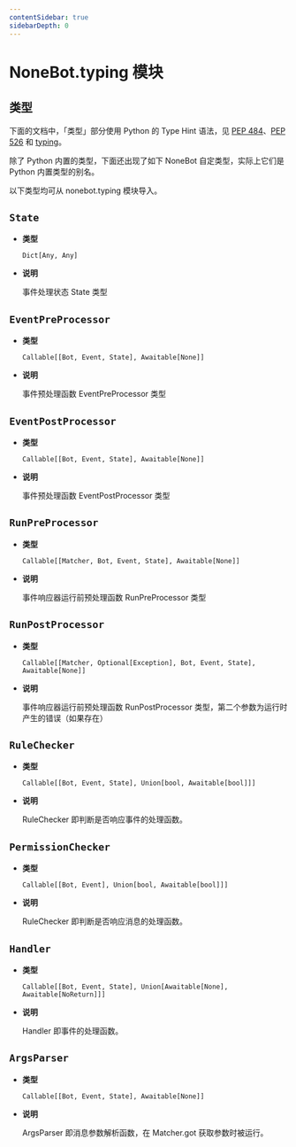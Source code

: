 ```yaml
---
contentSidebar: true
sidebarDepth: 0
---
```


# NoneBot.typing 模块

## 类型

下面的文档中，「类型」部分使用 Python 的 Type Hint 语法，见 [PEP 484](https://www.python.org/dev/peps/pep-0484/)、[PEP 526](https://www.python.org/dev/peps/pep-0526/) 和 [typing](https://docs.python.org/3/library/typing.html)。

除了 Python 内置的类型，下面还出现了如下 NoneBot 自定类型，实际上它们是 Python 内置类型的别名。

以下类型均可从 nonebot.typing 模块导入。


## `State`


* **类型**

    `Dict[Any, Any]`



* **说明**

    事件处理状态 State 类型




## `EventPreProcessor`


* **类型**

    `Callable[[Bot, Event, State], Awaitable[None]]`



* **说明**

    事件预处理函数 EventPreProcessor 类型




## `EventPostProcessor`


* **类型**

    `Callable[[Bot, Event, State], Awaitable[None]]`



* **说明**

    事件预处理函数 EventPostProcessor 类型




## `RunPreProcessor`


* **类型**

    `Callable[[Matcher, Bot, Event, State], Awaitable[None]]`



* **说明**

    事件响应器运行前预处理函数 RunPreProcessor 类型




## `RunPostProcessor`


* **类型**

    `Callable[[Matcher, Optional[Exception], Bot, Event, State], Awaitable[None]]`



* **说明**

    事件响应器运行前预处理函数 RunPostProcessor 类型，第二个参数为运行时产生的错误（如果存在）




## `RuleChecker`


* **类型**

    `Callable[[Bot, Event, State], Union[bool, Awaitable[bool]]]`



* **说明**

    RuleChecker 即判断是否响应事件的处理函数。




## `PermissionChecker`


* **类型**

    `Callable[[Bot, Event], Union[bool, Awaitable[bool]]]`



* **说明**

    RuleChecker 即判断是否响应消息的处理函数。




## `Handler`


* **类型**

    `Callable[[Bot, Event, State], Union[Awaitable[None], Awaitable[NoReturn]]]`



* **说明**

    Handler 即事件的处理函数。




## `ArgsParser`


* **类型**

    `Callable[[Bot, Event, State], Awaitable[None]]`



* **说明**

    ArgsParser 即消息参数解析函数，在 Matcher.got 获取参数时被运行。
